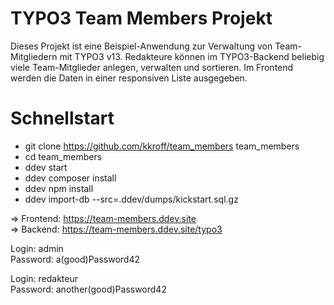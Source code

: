 # TYPO3 Team Members Projekt

Dieses Projekt ist eine Beispiel-Anwendung zur Verwaltung von Team-Mitgliedern mit TYPO3 v13.
Redakteure können im TYPO3-Backend beliebig viele Team-Mitglieder anlegen, verwalten und sortieren.
Im Frontend werden die Daten in einer responsiven Liste ausgegeben.

# Schnellstart

- git clone https://github.com/kkroff/team_members team_members
- cd team_members
- ddev start
- ddev composer install
- ddev npm install
- ddev import-db --src=.ddev/dumps/kickstart.sql.gz

=> Frontend: https://team-members.ddev.site  
=> Backend: https://team-members.ddev.site/typo3  

Login: admin  
Password: a(good)Password42  

Login: redakteur  
Password: another(good)Password42  

